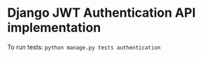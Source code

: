 # Django JWT Authentication API implementation

To run tests: `python manage.py tests authentication`
